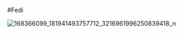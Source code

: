 #Fedi

![168366099_181941493757712_3216961996250839418_n](https://user-images.githubusercontent.com/64444050/116031695-95ff9f80-a634-11eb-8d84-613cbe58ba38.jpg)
